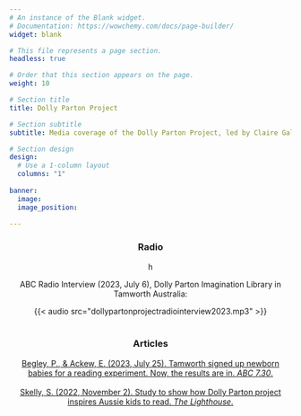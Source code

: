 ```yaml
---
# An instance of the Blank widget.
# Documentation: https://wowchemy.com/docs/page-builder/
widget: blank

# This file represents a page section.
headless: true

# Order that this section appears on the page.
weight: 10

# Section title
title: Dolly Parton Project 

# Section subtitle
subtitle: Media coverage of the Dolly Parton Project, led by Claire Galea (2023, July & 2022, November).

# Section design
design:
  # Use a 1-column layout
  columns: "1"
  
banner:
  image: 
  image_position: 
    
---
```



<center><p><h3>Radio</h3>h</p>
<center><p>ABC Radio Interview (2023, July 6), Dolly Parton Imagination Library in Tamworth Australia:</p>
<center>{{< audio src="dollypartonprojectradiointerview2023.mp3" >}}</center>
<br/>
<center><p><h3>Articles</h3></p>
<center><a href="https://www.abc.net.au/news/2023-07-25/tamworth-dolly-parton-imagination-library-730/102643392" target="_blank">Begley, P., & Ackew, E. (2023, July 25). Tamworth signed up newborn babies for a reading experiment. Now, the results are in. <em>ABC 7.30</em>. </a></center>
<br/>
<center><a href="https://lighthouse.mq.edu.au/article/october-2022/Study-aims-to-show-how-Dolly-Parton-project-inspires-Aussie-kids-to-read" target="_blank">Skelly, S. (2022, November 2). Study to show how Dolly Parton project inspires Aussie kids to read. <em>The Lighthouse</em>. </a></center>

